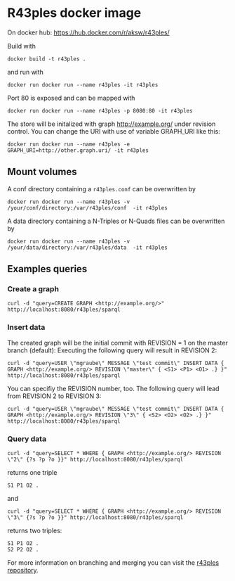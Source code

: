 # R43ples docker image

On docker hub: https://hub.docker.com/r/aksw/r43ples/

Build with
```
docker build -t r43ples .
```
and run with
```
docker run docker run --name r43ples -it r43ples  
```
Port 80 is exposed and can be mapped with
```
docker run docker run --name r43ples -p 8080:80 -it r43ples  
```

The store will be initalized with graph http://example.org/ under revision control.
You can change the URI with use of variable GRAPH_URI like this:
```
docker run docker run --name r43ples -e GRAPH_URI=http://other.graph.uri/ -it r43ples  
```


## Mount volumes
A conf directory containing a `r43ples.conf` can be overwritten by
```
docker run docker run --name r43ples -v /your/conf/directory:/var/r43ples/conf  -it r43ples  
```
A data directory containing a N-Triples or N-Quads files can be overwritten by
```
docker run docker run --name r43ples -v /your/data/directory:/var/r43ples/data  -it r43ples  
```

## Examples queries

### Create a graph

```
curl -d "query=CREATE GRAPH <http://example.org/>" http://localhost:8080/r43ples/sparql
```

### Insert data

The created graph will be the initial commit with REVISION = 1 on the master branch (default):
Executing the following query will result in REVISION 2:
```
curl -d "query=USER \"mgraube\" MESSAGE \"test commit\" INSERT DATA { GRAPH <http://example.org/> REVISION \"master\" { <S1> <P1> <O1> .} }" http://localhost:8080/r43ples/sparql
```
You can specifiy the REVISION number, too. The following query will lead from REVISION 2 to REVISION 3:
```
curl -d "query=USER \"mgraube\" MESSAGE \"test commit\" INSERT DATA { GRAPH <http://example.org/> REVISION \"3\" { <S2> <O2> <O2> .} }" http://localhost:8080/r43ples/sparql
```

### Query data

```
curl -d "query=SELECT * WHERE { GRAPH <http://example.org/> REVISION \"2\" {?s ?p ?o }}" http://localhost:8080/r43ples/sparql
```
returns one triple
```
S1 P1 O2 .
```
and
```
curl -d "query=SELECT * WHERE { GRAPH <http://example.org/> REVISION \"3\" {?s ?p ?o }}" http://localhost:8080/r43ples/sparql
```
returns two triples:

```
S1 P1 O2 .
S2 P2 O2 .
```

For more information on branching and merging you can visit the [r43ples repository](https://github.com/plt-tud/r43ples).
